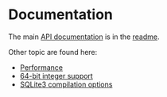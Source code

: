 # Documentation

The main [API documentation](https://github.com/JoshuaWise/better-sqlite3) is in the [readme](https://github.com/JoshuaWise/better-sqlite3).

Other topic are found here:
- [Performance](https://github.com/JoshuaWise/better-sqlite3/wiki/Performance)
- [64-bit integer support](https://github.com/JoshuaWise/better-sqlite3/wiki/64-bit-integer-support)
- [SQLite3 compilation options](https://github.com/JoshuaWise/better-sqlite3/wiki/SQLite3-compilation-options)